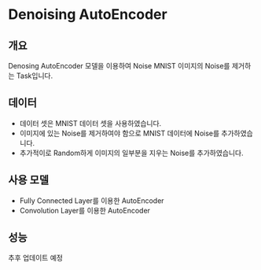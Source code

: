 # Denoising AutoEncoder

## 개요
Denosing AutoEncoder 모델을 이용하여 Noise MNIST 이미지의 Noise를 제거하는 Task입니다.

## 데이터
+ 데이터 셋은 MNIST 데이터 셋을 사용하였습니다.
+ 이미지에 있는 Noise를 제거하여야 함으로 MNIST 데이터에 Noise를 추가하였습니다.
+ 추가적이로 Random하게 이미지의 일부분을 지우는 Noise를 추가하였습니다.


## 사용 모델
+ Fully Connected Layer를 이용한 AutoEncoder
+ Convolution Layer를 이용한 AutoEncoder


## 성능
추후 업데이트 예정
